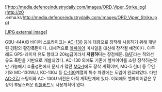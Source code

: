 ![http://media.defenceindustrydaily.com/images/ORD_Viper_Strike.jpg](http://z0
.enha.kr/http://media.defenceindustrydaily.com/images/ORD_Viper_Strike.jpg)

[[JPG external
image]](http://media.defenceindustrydaily.com/images/ORD_Viper_Strike.jpg)

GBU-44A/B 바이퍼 스트라이크는 [AC-130](AC-130.md) 등에 대량으로 장착해 사용하기 위해 개발된 경량의
활강폭탄이다. 대체적으로 [헬파이어](%ED%97%AC%ED%8C%8C%EC%9D%B4%EC%96%B4.md) 미사일을 대신해 장착될
예정이다. 아무래도 GPS-레이저 유도 형태고 20kg급이라서 **저렴하다**는 장점때문. [BAT](BAT.md)라는 적외선 유도
폭탄을 기반으로 개발되었다. AC-130 외에도 기존에 헬파이어를 소량 장착하는것만 가능해서 효율성면에서 문제가 많던
[MQ-1](MQ-1.md)에도 장착 계획이며, MQ-5 헌터 등 무인기와 MC-130W/J, KC-130J 등
[C-130](C-130.md)계열의 특수 차량에는 도입이 완료되었다. 다만 [AC-27J](AC-27J.md) 스팅어와 AC-
130U 버전은 아직 계획단계에 있다. 이외에도 헬파이어같은 무장이 부담스러운
[리틀버드](%EB%A6%AC%ED%8B%80%EB%B2%84%EB%93%9C.md)도 사용계획이 있다.

